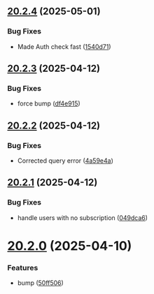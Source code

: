 ## [20.2.4](https://github.com/Torwent/WaspLib/compare/v20.2.3...v20.2.4) (2025-05-01)


### Bug Fixes

* Made Auth check fast ([1540d71](https://github.com/Torwent/WaspLib/commit/1540d71e43ed250a49596a73cd9f83e2cec4c87f))



## [20.2.3](https://github.com/Torwent/WaspLib/compare/v20.2.2...v20.2.3) (2025-04-12)


### Bug Fixes

* force bump ([df4e915](https://github.com/Torwent/WaspLib/commit/df4e915fb4cfeca2c0d076ee80171f7d096f10a3))



## [20.2.2](https://github.com/Torwent/WaspLib/compare/v20.2.1...v20.2.2) (2025-04-12)


### Bug Fixes

* Corrected query error ([4a59e4a](https://github.com/Torwent/WaspLib/commit/4a59e4a9460acaa52737f2c32f6af8f19309dde0))



## [20.2.1](https://github.com/Torwent/WaspLib/compare/v20.2.0...v20.2.1) (2025-04-12)


### Bug Fixes

* handle users with no subscription ([049dca6](https://github.com/Torwent/WaspLib/commit/049dca6cfb9928f72f88a5391020733cae58ec3f))



# [20.2.0](https://github.com/Torwent/WaspLib/compare/v20.1.12...v20.2.0) (2025-04-10)


### Features

* bump ([50ff506](https://github.com/Torwent/WaspLib/commit/50ff50688e6153a67199fbfc65cc3786857f6f40))



